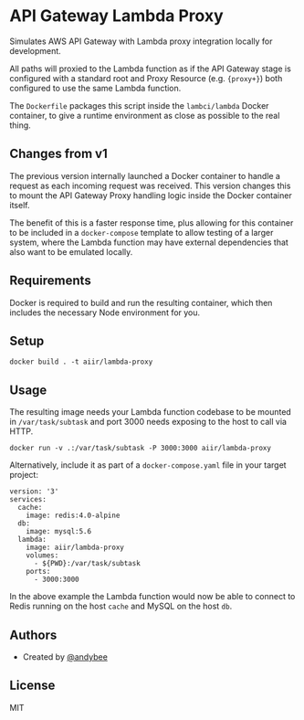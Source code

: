 # API Gateway Lambda Proxy

Simulates AWS API Gateway with Lambda proxy integration locally for development.

All paths will proxied to the Lambda function as if the API Gateway stage is
configured with a standard root and Proxy Resource (e.g. `{proxy+}`) both
configured to use the same Lambda function.

The `Dockerfile` packages this script inside the `lambci/lambda` Docker
container, to give a runtime environment as close as possible to the real thing.

## Changes from v1

The previous version internally launched a Docker container to handle a request
as each incoming request was received. This version changes this to mount the
API Gateway Proxy handling logic inside the Docker container itself.

The benefit of this is a faster response time, plus allowing for this container
to be included in a `docker-compose` template to allow testing of a larger
system, where the Lambda function may have external dependencies that also want
to be emulated locally.

## Requirements

Docker is required to build and run the resulting container, which then includes
the necessary Node environment for you.

## Setup

```
docker build . -t aiir/lambda-proxy
```

## Usage

The resulting image needs your Lambda function codebase to be mounted in
`/var/task/subtask` and port 3000 needs exposing to the host to call via HTTP.

```
docker run -v .:/var/task/subtask -P 3000:3000 aiir/lambda-proxy
```

Alternatively, include it as part of a `docker-compose.yaml` file in your target
project:

```
version: '3'
services:
  cache:
    image: redis:4.0-alpine
  db:
    image: mysql:5.6
  lambda:
    image: aiir/lambda-proxy
    volumes:
      - ${PWD}:/var/task/subtask
    ports:
      - 3000:3000
```

In the above example the Lambda function would now be able to connect to Redis
running on the host `cache` and MySQL on the host `db`.

## Authors

- Created by [@andybee](https://twitter.com/andybee)

## License

MIT
